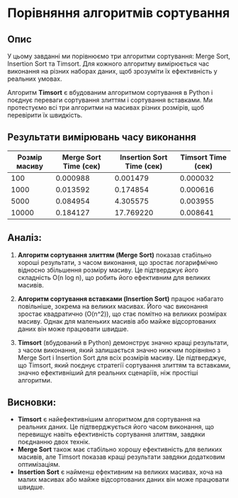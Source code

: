 # Порівняння алгоритмів сортування

## Опис
У цьому завданні ми порівнюємо три алгоритми сортування: Merge Sort, Insertion Sort та Timsort. Для кожного алгоритму вимірюється час виконання на різних наборах даних, щоб зрозуміти їх ефективність у реальних умовах.

Алгоритм **Timsort** є вбудованим алгоритмом сортування в Python і поєднує переваги сортування злиттям і сортування вставками. Ми протестуємо всі три алгоритми на масивах різних розмірів, щоб перевірити їх швидкість.

## Результати вимірювань часу виконання

| Розмір масиву | Merge Sort Time (сек) | Insertion Sort Time (сек) | Timsort Time (сек) |
|----------------|-----------------------|---------------------------|--------------------|
| 100            | 0.000988              | 0.001479                  | 0.000032           |
| 1000           | 0.013592              | 0.174854                  | 0.000616           |
| 5000           | 0.084954              | 4.305575                  | 0.003955           |
| 10000          | 0.184127              | 17.769220                 | 0.008641           |

## Аналіз:

1. **Алгоритм сортування злиттям (Merge Sort)** показав стабільно хороші результати, з часом виконання, що зростає логарифмічно відносно збільшення розміру масиву. Це підтверджує його складність O(n log n), що робить його ефективним для великих масивів.

2. **Алгоритм сортування вставками (Insertion Sort)** працює набагато повільніше, зокрема на великих масивах. Його час виконання зростає квадратично (O(n^2)), що стає помітно на великих розмірах масиву. Однак для маленьких масивів або майже відсортованих даних він може працювати швидше.

3. **Timsort** (вбудований в Python) демонструє значно кращі результати, з часом виконання, який залишається значно нижчим порівняно з Merge Sort і Insertion Sort для всіх розмірів масиву. Це підтверджує, що Timsort, який поєднує стратегії сортування злиттям та вставками, значно ефективніший для реальних сценаріїв, ніж простіші алгоритми.

## Висновки:

- **Timsort** є найефективнішим алгоритмом для сортування на реальних даних. Це підтверджується його часом виконання, що перевищує навіть ефективність сортування злиттям, завдяки поєднанню двох технік.
- **Merge Sort** також має стабільно хорошу ефективність для великих масивів, але Timsort показав кращі результати завдяки додатковим оптимізаціям.
- **Insertion Sort** є найменш ефективним на великих масивах, хоча на малих масивах або майже відсортованих даних він може працювати швидше.
